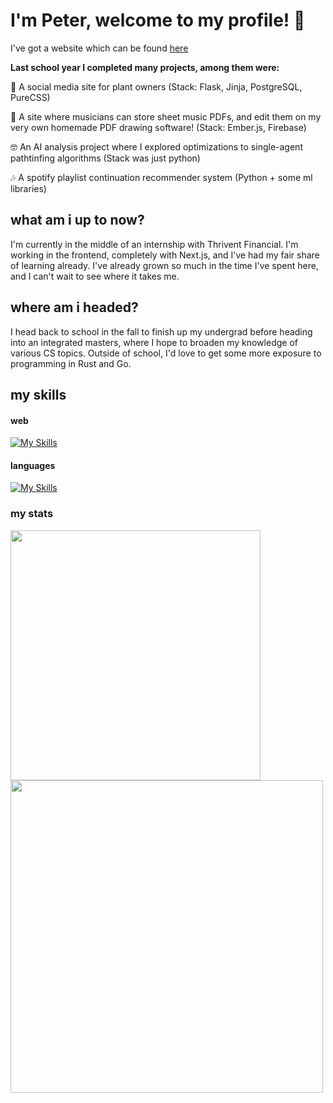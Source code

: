 # I'm Peter, welcome to my profile! 👋

I've got a website which can be found [here](https://peterolsen1.github.io/)

<!-- I'm currently somewhere between 2 and 3 semesters from graduating with a degree in computer science from the University of Minnesota Twin Cities.
I figured it's a good idea to upload all of my projects to GitHub so I can learn principles of version control, and so that those who so choose to can view them.

Last summer I finished working as a software development intern at __RAO manufacturing__, creating an internal use fullstack webapp to jumpstart the process of moving the company online. 🚀🚀

 The purpose of this app was to ease the process of systematic data entry, speed up communication through automated email sending, present historical data in various different forms to allow for and aide complex data analysis, and to leverage use of machine learning in order to guide admintrative decisions.💡 -->

__Last school year I completed many projects, among them were:__

🌱 A social media site for plant owners (Stack: Flask, Jinja, PostgreSQL, PureCSS)

🎹 A site where musicians can store sheet music PDFs, and edit them on my very own homemade PDF drawing software! (Stack: Ember.js, Firebase)

🤓 An AI analysis project where I explored optimizations to single-agent pathtinfing algorithms (Stack was just python)

🎶 A spotify playlist continuation recommender system (Python + some ml libraries)
  
## what am i up to now?

I'm currently in the middle of an internship with Thrivent Financial. I'm working in the frontend, completely with Next.js, and I've had my fair share of learning already. I've already grown so much in the time I've spent here, and I can't wait to see where it takes me.
<!-- * A terminal based editor written in rust, called the PTE. (peter's text editor)
* A site where UMN students can easily host and sign up for office hours. Check it out <a href="https://gopher-hours.web.app">here!</a>
* An express like server-framework written in C. Not really for any purpose, mostly to just brush up on C skills. -->

## where am i headed?

I head back to school in the fall to finish up my undergrad before heading into an integrated masters, where I hope to broaden my knowledge of various CS topics. Outside of school, I'd love to get some more exposure to programming in Rust and Go.

## my skills
#### web
[![My Skills](https://skillicons.dev/icons?i=nextjs,svelte,firebase,mongodb,flask,express,tailwind,scss,css,html&theme=dark)](https://skillicons.dev)
#### languages
[![My Skills](https://skillicons.dev/icons?i=typescript,rust,python,c,java&theme=dark)](https://skillicons.dev)

<!-- readme stats were generated with https://github.com/anuraghazra/github-readme-stats. check it out! -->
### my stats
<a href="https://github.com/PeterOlsen1">
  <img src="https://github-readme-stats.vercel.app/api/top-langs/?username=peterolsen1&layout=donut&theme=gotham&langs_count=20" height=400 align="center">
   <img src="https://github-readme-stats.vercel.app/api/wakatime?username=peterolsen1&theme=dark" height=500 align="center">
</a>
